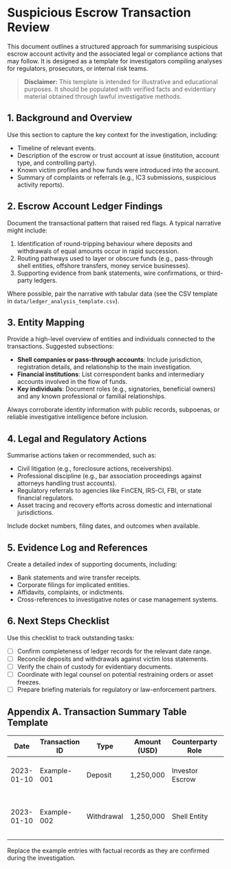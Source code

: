 # Suspicious Escrow Transaction Review

This document outlines a structured approach for summarising suspicious escrow account activity and the associated legal or compliance actions that may follow. It is designed as a template for investigators compiling analyses for regulators, prosecutors, or internal risk teams.

> **Disclaimer:** This template is intended for illustrative and educational purposes. It should be populated with verified facts and evidentiary material obtained through lawful investigative methods.

## 1. Background and Overview

Use this section to capture the key context for the investigation, including:

- Timeline of relevant events.
- Description of the escrow or trust account at issue (institution, account type, and controlling party).
- Known victim profiles and how funds were introduced into the account.
- Summary of complaints or referrals (e.g., IC3 submissions, suspicious activity reports).

## 2. Escrow Account Ledger Findings

Document the transactional pattern that raised red flags. A typical narrative might include:

1. Identification of round-tripping behaviour where deposits and withdrawals of equal amounts occur in rapid succession.
2. Routing pathways used to layer or obscure funds (e.g., pass-through shell entities, offshore transfers, money service businesses).
3. Supporting evidence from bank statements, wire confirmations, or third-party ledgers.

Where possible, pair the narrative with tabular data (see the CSV template in `data/ledger_analysis_template.csv`).

## 3. Entity Mapping

Provide a high-level overview of entities and individuals connected to the transactions. Suggested subsections:

- **Shell companies or pass-through accounts**: Include jurisdiction, registration details, and relationship to the main investigation.
- **Financial institutions**: List correspondent banks and intermediary accounts involved in the flow of funds.
- **Key individuals**: Document roles (e.g., signatories, beneficial owners) and any known professional or familial relationships.

Always corroborate identity information with public records, subpoenas, or reliable investigative intelligence before inclusion.

## 4. Legal and Regulatory Actions

Summarise actions taken or recommended, such as:

- Civil litigation (e.g., foreclosure actions, receiverships).
- Professional discipline (e.g., bar association proceedings against attorneys handling trust accounts).
- Regulatory referrals to agencies like FinCEN, IRS-CI, FBI, or state financial regulators.
- Asset tracing and recovery efforts across domestic and international jurisdictions.

Include docket numbers, filing dates, and outcomes when available.

## 5. Evidence Log and References

Create a detailed index of supporting documents, including:

- Bank statements and wire transfer receipts.
- Corporate filings for implicated entities.
- Affidavits, complaints, or indictments.
- Cross-references to investigative notes or case management systems.

## 6. Next Steps Checklist

Use this checklist to track outstanding tasks:

- [ ] Confirm completeness of ledger records for the relevant date range.
- [ ] Reconcile deposits and withdrawals against victim loss statements.
- [ ] Verify the chain of custody for evidentiary documents.
- [ ] Coordinate with legal counsel on potential restraining orders or asset freezes.
- [ ] Prepare briefing materials for regulatory or law-enforcement partners.

## Appendix A. Transaction Summary Table Template

| Date       | Transaction ID | Type       | Amount (USD) | Counterparty Role | Routing Notes                          | Evidence Reference |
|------------|----------------|------------|--------------|-------------------|----------------------------------------|--------------------|
| 2023-01-10 | Example-001    | Deposit    | 1,250,000    | Investor Escrow   | Funds entered trust account            | BankStmt-001       |
| 2023-01-10 | Example-002    | Withdrawal | 1,250,000    | Shell Entity      | Rapid withdrawal via offshore transfer | WireConf-002       |

Replace the example entries with factual records as they are confirmed during the investigation.

